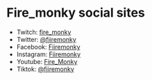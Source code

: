 # Fire_monky social sites
- Twitch: [fire_monky](https://www.twitch.tv/fire_monky)
- Twitter: [@fiiremonky](https://twitter.com/Fiiremonky)
- Facebook: [Fiiremonky](https://www.facebook.com/Fiiremonky)
- Instagram: [Fiiremonky](https://www.instagram.com/fiiremonky)
- Youtube: [Fire_Monky](https://www.youtube.com/channel/UC5sxheaX5L5wFsFP6MwQDMA)
- Tiktok: [@fiiremonky](https://www.tiktok.com/@fiiremonky)
